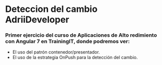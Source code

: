 # Deteccion del cambio AdriiDeveloper

### Primer ejercicio del curso de Aplicaciones de Alto redimiento con Angular 7 en TrainingIT, donde podremos ver:
* El uso del patrón contenedor/presentador.
* El uso de la estrategia OnPush para la detección del cambio.
